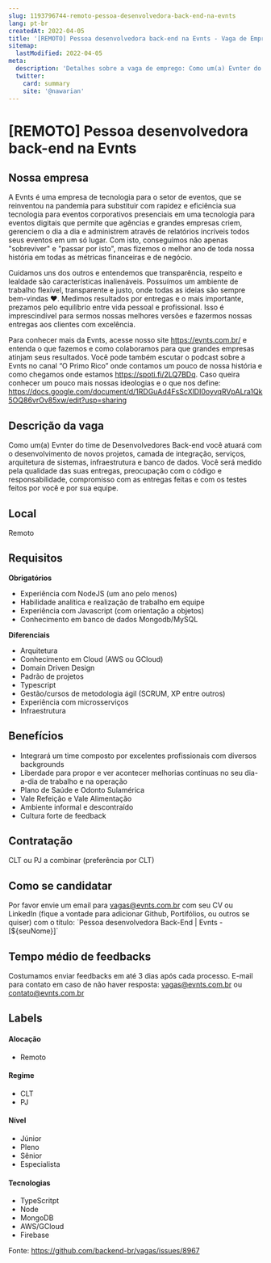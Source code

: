 ```yaml
---
slug: 1193796744-remoto-pessoa-desenvolvedora-back-end-na-evnts
lang: pt-br
createdAt: 2022-04-05
title: '[REMOTO] Pessoa desenvolvedora back-end na Evnts - Vaga de Emprego'
sitemap:
  lastModified: 2022-04-05
meta:
  description: 'Detalhes sobre a vaga de emprego: Como um(a) Evnter do time de Desenvolvedores Back-end você atuará com o desenvolvimento de novos projetos, camada de integração, serviços, arquitetura de sistemas, infraestrutura e banco de dados. Você será medido pela qualidade das suas entregas, preocupação com o código e responsabilidade, compromisso com as entregas feitas e com os testes feitos por você e por sua equipe.'
  twitter:
    card: summary
    site: '@nawarian'
---
```


# [REMOTO] Pessoa desenvolvedora back-end na Evnts

## Nossa empresa

A Evnts é uma empresa de tecnologia para o setor de eventos, que se reinventou na pandemia para substituir com rapidez e eficiência sua tecnologia para eventos corporativos presenciais em uma tecnologia para eventos digitais que permite que agências e grandes empresas criem, gerenciem o dia a dia e administrem através de relatórios incríveis todos seus eventos em um só lugar. Com isto, conseguimos não apenas "sobreviver" e "passar por isto", mas fizemos o melhor ano de toda nossa história em todas as métricas financeiras e de negócio.

Cuidamos uns dos outros e entendemos que transparência, respeito e lealdade são características inalienáveis. Possuímos um ambiente de trabalho flexível, transparente e justo, onde todas as ideias são sempre bem-vindas ❤️. Medimos resultados por entregas e o mais importante, prezamos pelo equilíbrio entre vida pessoal e profissional. Isso é imprescindível para sermos nossas melhores versões e fazermos nossas entregas aos clientes com excelência.

Para conhecer mais da Evnts, acesse nosso site https://evnts.com.br/ e entenda o que fazemos e como colaboramos para que grandes empresas atinjam seus resultados. Você pode também escutar o podcast sobre a Evnts no canal “O Primo Rico” onde contamos um pouco de nossa história e como chegamos onde estamos https://spoti.fi/2LQ7BDq. Caso queira conhecer um pouco mais nossas ideologias e o que nos define: https://docs.google.com/document/d/1RDGuAd4FsScXlDI0oyvqRVpALra1Qk5OQ86vrOv85xw/edit?usp=sharing 


## Descrição da vaga

Como um(a) Evnter do time de Desenvolvedores Back-end você atuará com o desenvolvimento de novos projetos, camada de integração, serviços, arquitetura de sistemas, infraestrutura e banco de dados. Você será medido pela qualidade das suas entregas, preocupação com o código e responsabilidade, compromisso com as entregas feitas e com os testes feitos por você e por sua equipe.

## Local

Remoto

## Requisitos

**Obrigatórios**

- Experiência com NodeJS (um ano pelo menos)
- Habilidade analítica e realização de trabalho em equipe
- Experiência com Javascript (com orientação a objetos)
- Conhecimento em banco de dados Mongodb/MySQL

**Diferenciais**

- Arquitetura
- Conhecimento em Cloud (AWS ou GCloud)
- Domain Driven Design
- Padrão de projetos
- Typescript
- Gestão/cursos de metodologia ágil (SCRUM, XP entre outros)
- Experiência com microsserviços
- Infraestrutura

## Benefícios

- Integrará um time composto por excelentes profissionais com diversos backgrounds
- Liberdade para propor e ver acontecer melhorias contínuas no seu dia-a-dia de trabalho e na operação
- Plano de Saúde e Odonto Sulamérica
- Vale Refeição e Vale Alimentação
- Ambiente informal e descontraído
- Cultura forte de feedback


## Contratação

CLT ou PJ a combinar (preferência por CLT)

## Como se candidatar

Por favor envie um email para [vagas@evnts.com.br](mailto:vagas@evnts.com.br) com seu CV ou LinkedIn (fique a vontade para adicionar Github, Portifólios, ou outros se quiser) com o título:  \`Pessoa desenvolvedora Back-End | Evnts - [${seuNome}]\` 

## Tempo médio de feedbacks

Costumamos enviar feedbacks em até 3 dias após cada processo.
E-mail para contato em caso de não haver resposta: [vagas@evnts.com.br](mailto:vagas@evnts.com.br) ou [contato@evnts.com.br](mailto:contato@evnts.com.br)

## Labels
<!-- retire os labels que não fazem sentido à vaga -->

#### Alocação
- Remoto

#### Regime
- CLT
- PJ

#### Nível
- Júnior
- Pleno
- Sênior
- Especialista

#### Tecnologias
- TypeScritpt
- Node
- MongoDB
- AWS/GCloud
- Firebase


Fonte: https://github.com/backend-br/vagas/issues/8967